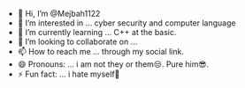 - 👋 Hi, I’m @Mejbah1122
- 👀 I’m interested in ... cyber security and computer language 
- 🌱 I’m currently learning ... C++ at the basic.
- 💞️ I’m looking to collaborate on ...
- 📫 How to reach me ... through my social link.
- 😄 Pronouns: ... i am not they or them😒. Pure him😎.
- ⚡ Fun fact: ... i hate myself🥲

<!---
Mejbah1122/Mejbah1122 is a ✨ special ✨ repository because its `README.md` (this file) appears on your GitHub profile.
You can click the Preview link to take a look at your changes.
--->
